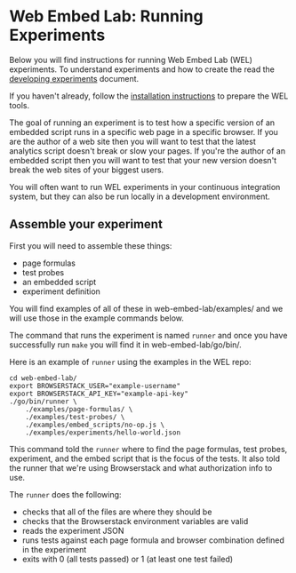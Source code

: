 # Web Embed Lab: Running Experiments

Below you will find instructions for running Web Embed Lab (WEL) experiments. To understand experiments and how to create the read the [developing experiments](EXPERIMENT_DEVELOPMENT.md) document.

If you haven't already, follow the [installation instructions](INSTALLATION.md) to prepare the WEL tools.

The goal of running an experiment is to test how a specific version of an embedded script runs in a specific web page in a specific browser. If you are the author of a web site then you will want to test that the latest analytics script doesn't break or slow your pages. If you're the author of an embedded script then you will want to test that your new version doesn't break the web sites of your biggest users.

You will often want to run WEL experiments in your continuous integration system, but they can also be run locally in a development environment.

## Assemble your experiment

First you will need to assemble these things:
- page formulas
- test probes
- an embedded script
- experiment definition

You will find examples of all of these in web-embed-lab/examples/ and we will use those in the example commands below.

The command that runs the experiment is named `runner` and once you have successfully run `make` you will find it in web-embed-lab/go/bin/.

Here is an example of `runner` using the examples in the WEL repo:

	cd web-embed-lab/
	export BROWSERSTACK_USER="example-username"
	export BROWSERSTACK_API_KEY="example-api-key"
	./go/bin/runner \
		./examples/page-formulas/ \
		./examples/test-probes/ \
		./examples/embed_scripts/no-op.js \
		./examples/experiments/hello-world.json

This command told the `runner` where to find the page formulas, test probes, experiment, and the embed script that is the focus of the tests. It also told the runner that we're using Browserstack and what authorization info to use.

The `runner` does the following:
- checks that all of the files are where they should be
- checks that the Browserstack environment variables are valid
- reads the experiment JSON
- runs tests against each page formula and browser combination defined in the experiment
- exits with 0 (all tests passed) or 1 (at least one test failed)


